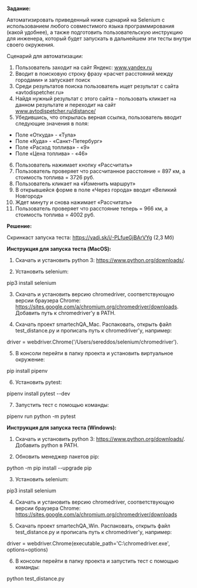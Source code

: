 **Задание:**

Автоматизировать приведенный ниже сценарий на Selenium c использованием любого совместимого языка программирования (какой удобнее), а также подготовить пользовательскую инструкцию для инженера, который будет запускать в дальнейшем эти тесты внутри своего окружения.

Сценарий для автоматизации:
1. Пользователь заходит на сайт Яндекс: www.yandex.ru
2. Вводит в поисковую строку фразу «расчет расстояний между городами» и запускает поиск
3. Среди результатов поиска пользователь ищет результат с сайта «avtodispetcher.ru»
4. Найдя нужный результат с этого сайта – пользовать кликает на данном результате и переходит на сайт www.avtodispetcher.ru/distance/ 
5. Убедившись, что открылась верная ссылка, пользователь вводит следующие значения в поля:
- Поле «Откуда» - «Тула»
- Поле «Куда» - «Санкт-Петербург»
- Поле «Расход топлива» - «9»
- Поле «Цена топлива» - «46»
6. Пользователь нажимает кнопку «Рассчитать» 
7. Пользователь проверяет что рассчитанное расстояние = 897 км, а стоимость топлива = 3726 руб.
8. Пользователь кликает на «Изменить маршрут»
9. В открывшейся форме в поле «Через города» вводит «Великий Новгород» 
10. Ждет минуту и снова нажимает «Рассчитать»
11. Пользователь проверяет что расстояние теперь = 966 км, а стоимость топлива = 4002 руб.

**Решение:**

Скринкаст запуска теста: https://yadi.sk/i/-PLfueGjBArVYg (2,3 Мб)

**Инструкция для запуска теста (MacOS):**

1. Скачать и установить python 3: https://www.python.org/downloads/.

2. Установить selenium:

pip3 install selenium

3. Скачать и установить версию chromedriver, соответствующую версии браузера Chrome: https://sites.google.com/a/chromium.org/chromedriver/downloads. Добавить путь к chromedriver'у в PATH.

4. Скачать проект smartechQA_Mac. Распаковать, открыть файл test_distance.py и прописать путь к chromedriver'у, например:

driver = webdriver.Chrome('/Users/sereddos/selenium/chromedriver').

5. В консоли перейти в папку проекта и установить виртуальное окружение:

pip install pipenv

6. Установить pytest:

pipenv install pytest --dev

7. Запустить тест с помощью команды:

pipenv run python -m pytest

**Инструкция для запуска теста (Windows):**

1. Скачать и установить python 3: https://www.python.org/downloads/. Добавить python в PATH.

2. Обновить менеджер пакетов pip:

python -m pip install --upgrade pip

3. Установить selenium:

pip3 install selenium

4. Скачать и установить версию chromedriver, соответствующую версии браузера Chrome: https://sites.google.com/a/chromium.org/chromedriver/downloads

5. Скачать проект smartechQA_Win. Распаковать, открыть файл test_distance.py и прописать путь к chromedriver'у, например:

driver = webdriver.Chrome(executable_path='C:\\chromedriver.exe', options=options)

6. В консоли перейти в папку проекта и запустить тест с помощью команды:

python test_distance.py
